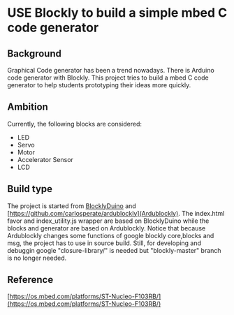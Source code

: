 # USE Blockly to build a simple mbed C code generator

## Background

Graphical Code generator has been a trend nowadays. There is Arduino code generator with Blockly. This project tries to build
a mbed C code generator to help students prototyping their ideas more quickly.

## Ambition

Currently, the following blocks are considered:

   * LED
   * Servo
   * Motor
   * Accelerator Sensor
   * LCD

## Build type

The project is started from [BlocklyDuino](https://github.com/BlocklyDuino/BlocklyDuino) and [https://github.com/carlosperate/ardublockly](Ardublockly).
The index.html favor and index_utility.js wrapper are based on BlocklyDuino while the blocks and generator are based on Ardublockly.
Notice that because Ardublockly changes some functions of google blockly core,blocks and msg, the project has to use in source build. Still, for developing and debuggin google "closure-library/" is needed but "blockly-master" branch is no longer needed.

## Reference
 
[https://os.mbed.com/platforms/ST-Nucleo-F103RB/](https://os.mbed.com/platforms/ST-Nucleo-F103RB/)

